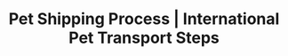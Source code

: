 ---
title: "Pet Shipping Process | International Pet Transport Steps"
layout: "how-it-works"
keywords:
 - Pet Relocation Process
 - Step-by-Step Pet Shipping
 - Moving Pets Internationally
 - Pet Travel Procedures
 - Transporting Pets Worldwide
draft: false

how_it_works_video:
  enable: true
  subtitle: 
  title: "How it works"
  description: "International pet relocation made easy. <br> Here's how:"
  video_url: "https://player.vimeo.com/video/728654434?h=43e7129b79&amp;badge=0&amp;autopause=0&amp;player_id=0&amp;app_id=58479"
  video_thumbnail: "images/video-popup.jpg"


# how_it_works
how_it_works:   
  enable: true
  block:
  - subtitle: "Who are we?"
    title: "Nice to meet you! &#128075;"
    description: "Thanks for considering Pets to Home for your pet's international transportation. As pet owners, we get it - you want the best for your furry friend. That's why we're proud to offer comfy, safe, stress-free transport. We're certified under IATA's Live Animals Regulations and a member of the International Pet and Animal Transportation Association, so you can rest assured your pet is in good hands. We take care of everything, so you can relax and focus on your new adventure."
    image: "images/meetyou.png"

  - subtitle: "What we do"
    title: "We can lend you a helping paw! &#128062;"
    description: "We got you (and your globetrotter friend) covered. From the comfortable pick-up at your home to the delivery to their new destination, everything will be under our care. Our highly trained and committed team will provide a personalized and high-quality service. Contact us today for a free quote and let us make your pet's relocation a breeze!"
    image: "images/day67-dog.png"

  - subtitle: "What we value" 
    title: "The meaning of &#128150;"
    description: "As fellow pet lovers, we understand how important your furry friend is to you, which is why we offer a reliable, high-quality, and secure service for your pet, no matter where they travel in the world!"
    image: "images/lovehug.webp"

---